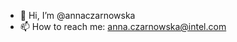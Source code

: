 - 👋 Hi, I’m @annaczarnowska
- 📫 How to reach me: anna.czarnowska@intel.com

<!---
annaczarnowska/annaczarnowska is a ✨ special ✨ repository because its `README.md` (this file) appears on your GitHub profile.
You can click the Preview link to take a look at your changes.
--->

